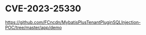 # CVE-2023-25330

https://github.com/FCncdn/MybatisPlusTenantPluginSQLInjection-POC/tree/master/app/demo